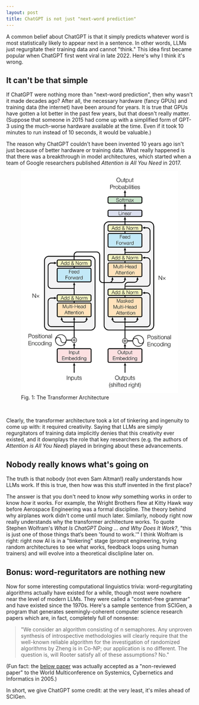 ```yaml
---
layout: post
title: ChatGPT is not just "next-word prediction"
---
```


A common belief about ChatGPT is that it simply predicts whatever word is most statistically likely to appear next in a sentence. In other words, LLMs just regurgitate their training data and cannot "think." This idea first became popular when ChatGPT first went viral in late 2022. Here's why I think it's wrong.

## It can't be that simple
If ChatGPT were nothing more than "next-word prediction", then why wasn't it made decades ago? After all, the necessary hardware (fancy GPUs) and training data (the internet) have been around for years. It is true that GPUs have gotten a lot better in the past few years, but that doesn't really matter. (Suppose that someone in 2015 had come up with a simplified form of GPT-3 using the much-worse hardware available at the time. Even if it took 10 minutes to run instead of 10 seconds, it would be valuable.)

The reason why ChatGPT couldn't have been invented 10 years ago isn't just because of better hardware or training data. What really happened is that there was a breakthrough	in model architectures, which started when a team of Google researchers published *Attention is All You Need* in 2017.

<figure>
  <img src="/assets/images/transformer.webp" alt="the Transformer architecture" class="center" />
  <figcaption>Fig. 1: The Transformer Architecture</figcaption>
</figure>
<br />

Clearly, the transformer architecture took a lot of tinkering and ingenuity to come up with: it required creativity. Saying that LLMs are simply regurgitators of training data implicitly denies that this creativity ever existed, and it downplays the role that key researchers (e.g. the authors of *Attention is All You Need*) played in bringing about these advancements.

## Nobody really knows what's going on
The truth is that nobody (not even Sam Altman!) really understands how LLMs work. If this is true, then how was this stuff invented in the first place? 

The answer is that you don't need to know *why* something works in order to know *how* it works. For example, the Wright Brothers flew at Kitty Hawk way before Aerospace Engineering was a formal discipline. The theory behind why airplanes work didn't come until much later.
Similarly, nobody right now really understands why the transformer architecture works. To quote Stephen Wolfram's *What Is ChatGPT Doing … and Why Does It Work?*, "this is just one of those things that’s been 'found to work.'"
I think Wolfram is right: right now AI is in a "tinkering" stage (prompt engineering, trying random architectures to see what works, feedback loops using human trainers) and will evolve into a theoretical disclipline later on.

## Bonus: word-reguritators are nothing new
Now for some interesting computational linguistics trivia: word-regurgitating algorithms actually have existed for a while, though most were nowhere near the level of modern LLMs. They were called a "context-free grammar" and have existed since the 1970s. Here's a sample sentence from SCIGen, a program that generates seemingly-coherent computer science research papers which are, in fact, completely full of nonsense:
> "We consider an algorithm consisting of n semaphores.
Any unproven synthesis of introspective methodologies will
clearly require that the well-known reliable algorithm for the
investigation of randomized algorithms by Zheng is in Co-NP;
our application is no different. The question is, will Rooter
satisfy all of these assumptions? No."

(Fun fact: the [below paper](https://pdos.csail.mit.edu/archive/scigen/) was actually accepted as a "non-reviewed paper" to the World Multiconference on Systemics, Cybernetics and Informatics in 2005.) 

In short, we give ChatGPT some credit: at the very least, it's miles ahead of SCIGen.
